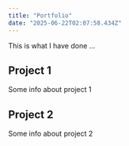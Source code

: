 ```yaml
---
title: "Portfolio"
date: "2025-06-22T02:07:58.434Z"
---
```



This is what I have done …


## Project 1

Some info about project 1


## Project 2

Some info about project 2

